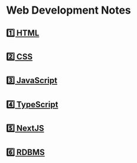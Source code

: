 # Web Development Notes 

## [1️⃣ HTML](html/README.md)

## [2️⃣ CSS](css/README.md)

## [3️⃣ JavaScript](js/README.md)

## [4️⃣ TypeScript](ts/README.md)

## [5️⃣ NextJS](nextjs/README.md)

## [6️⃣ RDBMS](rdbms/README.md)